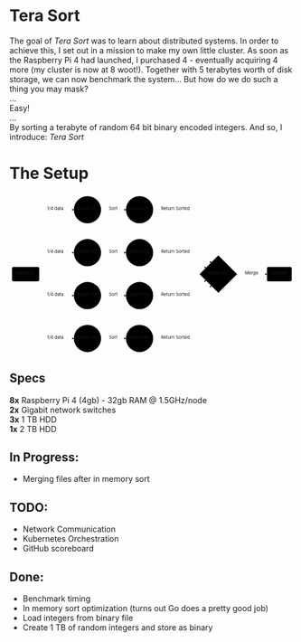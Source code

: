 <!DOCTYPE html>
<html>

<head>
  <meta charset="utf-8">
  <meta name="viewport" content="width=device-width, initial-scale=1.0">
  <title>Welcome file</title>
  <link rel="stylesheet" href="https://stackedit.io/style.css" />
</head>

<body class="stackedit">
  <div class="stackedit__html"><h1 id="tera-sort">Tera Sort</h1>
<p>The goal of <em>Tera Sort</em> was to learn about distributed systems. In order to achieve this, I set out in a mission to make my own little cluster. As soon as the Raspberry Pi 4 had launched, I purchased 4 - eventually acquiring 4 more (my cluster is now at 8 woot!). Together with 5 terabytes worth of disk storage, we can now benchmark the system… But how do we do such a thing you may mask?<br>
…<br>
Easy!<br>
…<br>
By sorting a terabyte of random 64 bit binary encoded integers. And so, I introduce: <em>Tera Sort</em></p>
<h1 id="the-setup">The Setup</h1>
<div class="mermaid"><svg xmlns="http://www.w3.org/2000/svg" id="mermaid-svg-4oDcpXv4Yqa7ZTKz" width="100%" style="max-width: 907.8328094482422px;" viewBox="0 0 907.8328094482422 513.0625"><g transform="translate(-12, -12)"><g class="output"><g class="clusters"></g><g class="edgePaths"><g class="edgePath" style="opacity: 1;"><path class="path" d="M74.44092590873605,245.53125L162.015625,63.3828125L217.265625,63.3828125" marker-end="url(#arrowhead7414)" style="fill:none"></path><defs><marker id="arrowhead7414" viewBox="0 0 10 10" refX="9" refY="5" markerUnits="strokeWidth" markerWidth="8" markerHeight="6" orient="auto"><path d="M 0 0 L 10 5 L 0 10 z" class="arrowheadPath" style="stroke-width: 1; stroke-dasharray: 1, 0;"></path></marker></defs></g><g class="edgePath" style="opacity: 1;"><path class="path" d="M96.55715272620816,245.53125L162.015625,200.1484375L217.265625,200.1484375" marker-end="url(#arrowhead7415)" style="fill:none"></path><defs><marker id="arrowhead7415" viewBox="0 0 10 10" refX="9" refY="5" markerUnits="strokeWidth" markerWidth="8" markerHeight="6" orient="auto"><path d="M 0 0 L 10 5 L 0 10 z" class="arrowheadPath" style="stroke-width: 1; stroke-dasharray: 1, 0;"></path></marker></defs></g><g class="edgePath" style="opacity: 1;"><path class="path" d="M96.55715272620816,291.53125L162.015625,336.9140625L217.265625,336.9140625" marker-end="url(#arrowhead7416)" style="fill:none"></path><defs><marker id="arrowhead7416" viewBox="0 0 10 10" refX="9" refY="5" markerUnits="strokeWidth" markerWidth="8" markerHeight="6" orient="auto"><path d="M 0 0 L 10 5 L 0 10 z" class="arrowheadPath" style="stroke-width: 1; stroke-dasharray: 1, 0;"></path></marker></defs></g><g class="edgePath" style="opacity: 1;"><path class="path" d="M74.44092590873605,291.53125L162.015625,473.6796875L217.265625,473.6796875" marker-end="url(#arrowhead7417)" style="fill:none"></path><defs><marker id="arrowhead7417" viewBox="0 0 10 10" refX="9" refY="5" markerUnits="strokeWidth" markerWidth="8" markerHeight="6" orient="auto"><path d="M 0 0 L 10 5 L 0 10 z" class="arrowheadPath" style="stroke-width: 1; stroke-dasharray: 1, 0;"></path></marker></defs></g><g class="edgePath" style="opacity: 1;"><path class="path" d="M304.03125,63.3828125L343.6640625,63.3828125L383.296875,63.3828125" marker-end="url(#arrowhead7418)" style="fill:none"></path><defs><marker id="arrowhead7418" viewBox="0 0 10 10" refX="9" refY="5" markerUnits="strokeWidth" markerWidth="8" markerHeight="6" orient="auto"><path d="M 0 0 L 10 5 L 0 10 z" class="arrowheadPath" style="stroke-width: 1; stroke-dasharray: 1, 0;"></path></marker></defs></g><g class="edgePath" style="opacity: 1;"><path class="path" d="M304.03125,200.1484375L343.6640625,200.1484375L383.296875,200.1484375" marker-end="url(#arrowhead7419)" style="fill:none"></path><defs><marker id="arrowhead7419" viewBox="0 0 10 10" refX="9" refY="5" markerUnits="strokeWidth" markerWidth="8" markerHeight="6" orient="auto"><path d="M 0 0 L 10 5 L 0 10 z" class="arrowheadPath" style="stroke-width: 1; stroke-dasharray: 1, 0;"></path></marker></defs></g><g class="edgePath" style="opacity: 1;"><path class="path" d="M304.03125,336.9140625L343.6640625,336.9140625L383.296875,336.9140625" marker-end="url(#arrowhead7420)" style="fill:none"></path><defs><marker id="arrowhead7420" viewBox="0 0 10 10" refX="9" refY="5" markerUnits="strokeWidth" markerWidth="8" markerHeight="6" orient="auto"><path d="M 0 0 L 10 5 L 0 10 z" class="arrowheadPath" style="stroke-width: 1; stroke-dasharray: 1, 0;"></path></marker></defs></g><g class="edgePath" style="opacity: 1;"><path class="path" d="M304.03125,473.6796875L343.6640625,473.6796875L383.296875,473.6796875" marker-end="url(#arrowhead7421)" style="fill:none"></path><defs><marker id="arrowhead7421" viewBox="0 0 10 10" refX="9" refY="5" markerUnits="strokeWidth" markerWidth="8" markerHeight="6" orient="auto"><path d="M 0 0 L 10 5 L 0 10 z" class="arrowheadPath" style="stroke-width: 1; stroke-dasharray: 1, 0;"></path></marker></defs></g><g class="edgePath" style="opacity: 1;"><path class="path" d="M470.0625,63.3828125L544.0859375,63.3828125L654.773151540018,232.8674749858606" marker-end="url(#arrowhead7422)" style="fill:none"></path><defs><marker id="arrowhead7422" viewBox="0 0 10 10" refX="9" refY="5" markerUnits="strokeWidth" markerWidth="8" markerHeight="6" orient="auto"><path d="M 0 0 L 10 5 L 0 10 z" class="arrowheadPath" style="stroke-width: 1; stroke-dasharray: 1, 0;"></path></marker></defs></g><g class="edgePath" style="opacity: 1;"><path class="path" d="M470.0625,200.1484375L544.0859375,200.1484375L638.8195329015153,248.82109362436333" marker-end="url(#arrowhead7423)" style="fill:none"></path><defs><marker id="arrowhead7423" viewBox="0 0 10 10" refX="9" refY="5" markerUnits="strokeWidth" markerWidth="8" markerHeight="6" orient="auto"><path d="M 0 0 L 10 5 L 0 10 z" class="arrowheadPath" style="stroke-width: 1; stroke-dasharray: 1, 0;"></path></marker></defs></g><g class="edgePath" style="opacity: 1;"><path class="path" d="M470.0625,336.9140625L544.0859375,336.9140625L638.819530882095,289.24140740797384" marker-end="url(#arrowhead7424)" style="fill:none"></path><defs><marker id="arrowhead7424" viewBox="0 0 10 10" refX="9" refY="5" markerUnits="strokeWidth" markerWidth="8" markerHeight="6" orient="auto"><path d="M 0 0 L 10 5 L 0 10 z" class="arrowheadPath" style="stroke-width: 1; stroke-dasharray: 1, 0;"></path></marker></defs></g><g class="edgePath" style="opacity: 1;"><path class="path" d="M470.0625,473.6796875L544.0859375,473.6796875L654.7731503355104,305.1950268613893" marker-end="url(#arrowhead7425)" style="fill:none"></path><defs><marker id="arrowhead7425" viewBox="0 0 10 10" refX="9" refY="5" markerUnits="strokeWidth" markerWidth="8" markerHeight="6" orient="auto"><path d="M 0 0 L 10 5 L 0 10 z" class="arrowheadPath" style="stroke-width: 1; stroke-dasharray: 1, 0;"></path></marker></defs></g><g class="edgePath" style="opacity: 1;"><path class="path" d="M738.0984359741209,269.03125L785.2703094482422,268.53125L832.9421844482422,268.53125" marker-end="url(#arrowhead7426)" style="fill:none"></path><defs><marker id="arrowhead7426" viewBox="0 0 10 10" refX="9" refY="5" markerUnits="strokeWidth" markerWidth="8" markerHeight="6" orient="auto"><path d="M 0 0 L 10 5 L 0 10 z" class="arrowheadPath" style="stroke-width: 1; stroke-dasharray: 1, 0;"></path></marker></defs></g></g><g class="edgeLabels"><g class="edgeLabel" transform="translate(162.015625,63.3828125)" style="opacity: 1;"><g transform="translate(-30.25,-13)" class="label"><foreignObject width="60.5" height="26"><div xmlns="http://www.w3.org/1999/xhtml" style="display: inline-block; white-space: nowrap;"><span class="edgeLabel">1/4 data</span></div></foreignObject></g></g><g class="edgeLabel" transform="translate(162.015625,200.1484375)" style="opacity: 1;"><g transform="translate(-30.25,-13)" class="label"><foreignObject width="60.5" height="26"><div xmlns="http://www.w3.org/1999/xhtml" style="display: inline-block; white-space: nowrap;"><span class="edgeLabel">1/4 data</span></div></foreignObject></g></g><g class="edgeLabel" transform="translate(162.015625,336.9140625)" style="opacity: 1;"><g transform="translate(-30.25,-13)" class="label"><foreignObject width="60.5" height="26"><div xmlns="http://www.w3.org/1999/xhtml" style="display: inline-block; white-space: nowrap;"><span class="edgeLabel">1/4 data</span></div></foreignObject></g></g><g class="edgeLabel" transform="translate(162.015625,473.6796875)" style="opacity: 1;"><g transform="translate(-30.25,-13)" class="label"><foreignObject width="60.5" height="26"><div xmlns="http://www.w3.org/1999/xhtml" style="display: inline-block; white-space: nowrap;"><span class="edgeLabel">1/4 data</span></div></foreignObject></g></g><g class="edgeLabel" transform="translate(343.6640625,63.3828125)" style="opacity: 1;"><g transform="translate(-14.6328125,-13)" class="label"><foreignObject width="29.265625" height="26"><div xmlns="http://www.w3.org/1999/xhtml" style="display: inline-block; white-space: nowrap;"><span class="edgeLabel">Sort</span></div></foreignObject></g></g><g class="edgeLabel" transform="translate(343.6640625,200.1484375)" style="opacity: 1;"><g transform="translate(-14.6328125,-13)" class="label"><foreignObject width="29.265625" height="26"><div xmlns="http://www.w3.org/1999/xhtml" style="display: inline-block; white-space: nowrap;"><span class="edgeLabel">Sort</span></div></foreignObject></g></g><g class="edgeLabel" transform="translate(343.6640625,336.9140625)" style="opacity: 1;"><g transform="translate(-14.6328125,-13)" class="label"><foreignObject width="29.265625" height="26"><div xmlns="http://www.w3.org/1999/xhtml" style="display: inline-block; white-space: nowrap;"><span class="edgeLabel">Sort</span></div></foreignObject></g></g><g class="edgeLabel" transform="translate(343.6640625,473.6796875)" style="opacity: 1;"><g transform="translate(-14.6328125,-13)" class="label"><foreignObject width="29.265625" height="26"><div xmlns="http://www.w3.org/1999/xhtml" style="display: inline-block; white-space: nowrap;"><span class="edgeLabel">Sort</span></div></foreignObject></g></g><g class="edgeLabel" transform="translate(544.0859375,63.3828125)" style="opacity: 1;"><g transform="translate(-49.0234375,-13)" class="label"><foreignObject width="98.046875" height="26"><div xmlns="http://www.w3.org/1999/xhtml" style="display: inline-block; white-space: nowrap;"><span class="edgeLabel">Return Sorted</span></div></foreignObject></g></g><g class="edgeLabel" transform="translate(544.0859375,200.1484375)" style="opacity: 1;"><g transform="translate(-49.0234375,-13)" class="label"><foreignObject width="98.046875" height="26"><div xmlns="http://www.w3.org/1999/xhtml" style="display: inline-block; white-space: nowrap;"><span class="edgeLabel">Return Sorted</span></div></foreignObject></g></g><g class="edgeLabel" transform="translate(544.0859375,336.9140625)" style="opacity: 1;"><g transform="translate(-49.0234375,-13)" class="label"><foreignObject width="98.046875" height="26"><div xmlns="http://www.w3.org/1999/xhtml" style="display: inline-block; white-space: nowrap;"><span class="edgeLabel">Return Sorted</span></div></foreignObject></g></g><g class="edgeLabel" transform="translate(544.0859375,473.6796875)" style="opacity: 1;"><g transform="translate(-49.0234375,-13)" class="label"><foreignObject width="98.046875" height="26"><div xmlns="http://www.w3.org/1999/xhtml" style="display: inline-block; white-space: nowrap;"><span class="edgeLabel">Return Sorted</span></div></foreignObject></g></g><g class="edgeLabel" transform="translate(785.2703094482422,268.53125)" style="opacity: 1;"><g transform="translate(-22.671875,-13)" class="label"><foreignObject width="45.34375" height="26"><div xmlns="http://www.w3.org/1999/xhtml" style="display: inline-block; white-space: nowrap;"><span class="edgeLabel">Merge</span></div></foreignObject></g></g></g><g class="nodes"><g class="node" id="A" transform="translate(63.3828125,268.53125)" style="opacity: 1;"><rect rx="5" ry="5" x="-43.3828125" y="-23" width="86.765625" height="46"></rect><g class="label" transform="translate(0,0)"><g transform="translate(-33.3828125,-13)"><foreignObject width="66.765625" height="26"><div xmlns="http://www.w3.org/1999/xhtml" style="display: inline-block; white-space: nowrap;">Aspen 01</div></foreignObject></g></g></g><g class="node" id="B" transform="translate(260.6484375,63.3828125)" style="opacity: 1;"><circle x="-43.3828125" y="-23" r="43.3828125"></circle><g class="label" transform="translate(0,0)"><g transform="translate(-33.3828125,-13)"><foreignObject width="66.765625" height="26"><div xmlns="http://www.w3.org/1999/xhtml" style="display: inline-block; white-space: nowrap;">Aspen 01</div></foreignObject></g></g></g><g class="node" id="C" transform="translate(260.6484375,200.1484375)" style="opacity: 1;"><circle x="-43.3828125" y="-23" r="43.3828125"></circle><g class="label" transform="translate(0,0)"><g transform="translate(-33.3828125,-13)"><foreignObject width="66.765625" height="26"><div xmlns="http://www.w3.org/1999/xhtml" style="display: inline-block; white-space: nowrap;">Aspen 02</div></foreignObject></g></g></g><g class="node" id="D" transform="translate(260.6484375,336.9140625)" style="opacity: 1;"><circle x="-43.3828125" y="-23" r="43.3828125"></circle><g class="label" transform="translate(0,0)"><g transform="translate(-33.3828125,-13)"><foreignObject width="66.765625" height="26"><div xmlns="http://www.w3.org/1999/xhtml" style="display: inline-block; white-space: nowrap;">Aspen 03</div></foreignObject></g></g></g><g class="node" id="E" transform="translate(260.6484375,473.6796875)" style="opacity: 1;"><circle x="-43.3828125" y="-23" r="43.3828125"></circle><g class="label" transform="translate(0,0)"><g transform="translate(-33.3828125,-13)"><foreignObject width="66.765625" height="26"><div xmlns="http://www.w3.org/1999/xhtml" style="display: inline-block; white-space: nowrap;">Aspen 03</div></foreignObject></g></g></g><g class="node" id="F" transform="translate(426.6796875,63.3828125)" style="opacity: 1;"><circle x="-43.3828125" y="-23" r="43.3828125"></circle><g class="label" transform="translate(0,0)"><g transform="translate(-33.3828125,-13)"><foreignObject width="66.765625" height="26"><div xmlns="http://www.w3.org/1999/xhtml" style="display: inline-block; white-space: nowrap;">Aspen 01</div></foreignObject></g></g></g><g class="node" id="G" transform="translate(426.6796875,200.1484375)" style="opacity: 1;"><circle x="-43.3828125" y="-23" r="43.3828125"></circle><g class="label" transform="translate(0,0)"><g transform="translate(-33.3828125,-13)"><foreignObject width="66.765625" height="26"><div xmlns="http://www.w3.org/1999/xhtml" style="display: inline-block; white-space: nowrap;">Aspen 02</div></foreignObject></g></g></g><g class="node" id="H" transform="translate(426.6796875,336.9140625)" style="opacity: 1;"><circle x="-43.3828125" y="-23" r="43.3828125"></circle><g class="label" transform="translate(0,0)"><g transform="translate(-33.3828125,-13)"><foreignObject width="66.765625" height="26"><div xmlns="http://www.w3.org/1999/xhtml" style="display: inline-block; white-space: nowrap;">Aspen 03</div></foreignObject></g></g></g><g class="node" id="I" transform="translate(426.6796875,473.6796875)" style="opacity: 1;"><circle x="-43.3828125" y="-23" r="43.3828125"></circle><g class="label" transform="translate(0,0)"><g transform="translate(-33.3828125,-13)"><foreignObject width="66.765625" height="26"><div xmlns="http://www.w3.org/1999/xhtml" style="display: inline-block; white-space: nowrap;">Aspen 04</div></foreignObject></g></g></g><g class="node" id="J" transform="translate(677.8539047241211,268.53125)" style="opacity: 1;"><polygon points="59.74453125,0 119.4890625,-59.74453125 59.74453125,-119.4890625 0,-59.74453125" rx="5" ry="5" transform="translate(-59.74453125,59.74453125)"></polygon><g class="label" transform="translate(0,0)"><g transform="translate(-33.3828125,-13)"><foreignObject width="66.765625" height="26"><div xmlns="http://www.w3.org/1999/xhtml" style="display: inline-block; white-space: nowrap;">Aspen 03</div></foreignObject></g></g></g><g class="node" id="K" transform="translate(872.3874969482422,268.53125)" style="opacity: 1;"><rect rx="5" ry="5" x="-39.4453125" y="-23" width="78.890625" height="46"></rect><g class="label" transform="translate(0,0)"><g transform="translate(-29.4453125,-13)"><foreignObject width="58.890625" height="26"><div xmlns="http://www.w3.org/1999/xhtml" style="display: inline-block; white-space: nowrap;">Finished</div></foreignObject></g></g></g></g></g></g></svg></div>
<h2 id="specs">Specs</h2>
<p><strong>8x</strong> Raspberry Pi 4 (4gb) - 32gb RAM @ 1.5GHz/node<br>
<strong>2x</strong> Gigabit  network switches<br>
<strong>3x</strong> 1 TB HDD<br>
<strong>1x</strong> 2 TB HDD</p>
<h2 id="in-progress">In Progress:</h2>
<ul>
<li>Merging files after in memory sort</li>
</ul>
<h2 id="todo">TODO:</h2>
<ul>
<li>Network Communication</li>
<li>Kubernetes Orchestration</li>
<li>GitHub scoreboard</li>
</ul>
<h2 id="done">Done:</h2>
<ul>
<li>Benchmark timing</li>
<li>In memory sort optimization (turns out Go does a pretty good job)</li>
<li>Load integers from binary file</li>
<li>Create 1 TB of random integers and store as binary</li>
</ul>
</div>
</body>

</html>

